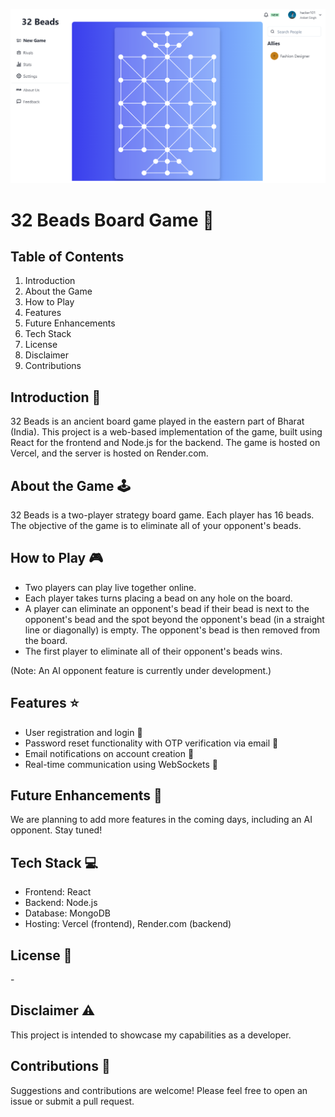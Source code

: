 ![Dashboard](/dashboard.png)

# 32 Beads Board Game 🎲

## Table of Contents

1. Introduction
2. About the Game
3. How to Play
4. Features
5. Future Enhancements
6. Tech Stack
7. License
8. Disclaimer
9. Contributions


## Introduction 📖

32 Beads is an ancient board game played in the eastern part of Bharat (India). This project is a web-based implementation of the game, built using React for the frontend and Node.js for the backend. The game is hosted on Vercel, and the server is hosted on Render.com.

## About the Game 🕹️

32 Beads is a two-player strategy board game. Each player has 16 beads. The objective of the game is to eliminate all of your opponent's beads.

## How to Play 🎮

- Two players can play live together online.
- Each player takes turns placing a bead on any hole on the board.
- A player can eliminate an opponent's bead if their bead is next to the opponent's bead and the spot beyond the opponent's bead (in a straight line or diagonally) is empty. The opponent's bead is then removed from the board.
- The first player to eliminate all of their opponent's beads wins.

(Note: An AI opponent feature is currently under development.)

## Features ⭐

- User registration and login 🔑
- Password reset functionality with OTP verification via email 📧
- Email notifications on account creation 🎉
- Real-time communication using WebSockets 💬

## Future Enhancements 🚀

We are planning to add more features in the coming days, including an AI opponent. Stay tuned!

## Tech Stack 💻

- Frontend: React
- Backend: Node.js
- Database: MongoDB
- Hosting: Vercel (frontend), Render.com (backend)

## License 📄

\-

## Disclaimer ⚠️

This project is intended to showcase my capabilities as a developer. 

## Contributions 👥

Suggestions and contributions are welcome! Please feel free to open an issue or submit a pull request.
